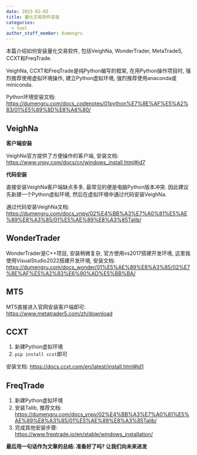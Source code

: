 ```yaml
---
date: 2023-02-03
title: 量化交易软件安装
categories:
  - tool
author_staff_member: dumengru
---
```


本篇介绍如何安装量化交易软件, 包括VeighNa, WonderTrader, MetaTrade5, CCXT和FreqTrade.

VeighNa, CCXT和FreqTrade是纯Python编写的框架, 在用Python操作项目时, 强烈推荐使用虚拟环境操作, 建立Python虚拟环境, 强烈推荐使用anaconda或miniconda.

Python环境安装文档: https://dumengru.com/docs_codenotes/01python%E7%8E%AF%E5%A2%83/01%E5%89%8D%E8%A8%80/

## VeighNa

**客户端安装**

VeighNa官方提供了方便操作的客户端, 安装文档: https://www.vnpy.com/docs/cn/windows_install.html#id7

**代码安装**

直接安装VeighNa客户端缺点多多, 最常见的便是电脑Python版本冲突. 因此建议先新建一个Python虚拟环境, 然后在虚拟环境中通过代码安装VeighNa.

通过代码安装VeighNa文档: https://dumengru.com/docs_vnpy/02%E4%BB%A3%E7%A0%81%E5%AE%89%E8%A3%85/01%E5%AE%89%E8%A3%85Talib/

## WonderTrader

WonderTrader是C++项目, 安装稍微复杂, 官方使用vs2017搭建开发环境, 这里我使用VisualStudio2022搭建开发环境, 安装文档: https://dumengru.com/docs_wonder/01%E5%AE%89%E8%A3%85/02%E7%8E%AF%E5%A2%83%E6%90%AD%E5%BB%BA/

## MT5

MT5直接进入官网安装客户端即可: https://www.metatrader5.com/zh/download

## CCXT

1. 新建Python虚拟环境
2. `pip install ccxt`即可

安装文档: https://docs.ccxt.com/en/latest/install.html#id1

## FreqTrade

1. 新建Python虚拟环境
2. 安装Talib, 推荐文档: https://dumengru.com/docs_vnpy/02%E4%BB%A3%E7%A0%81%E5%AE%89%E8%A3%85/01%E5%AE%89%E8%A3%85Talib/
3. 完成其他安装步骤: https://www.freqtrade.io/en/stable/windows_installation/

**最后用一句话作为文章的总结: 准备好了吗? 让我们向未来进发**
